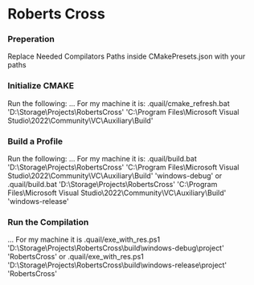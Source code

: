 # Roberts Cross

### Preperation
Replace Needed Compilators Paths inside CMakePresets.json with your paths

### Initialize CMAKE
Run the following:
...
For my machine it is:
.quail/cmake_refresh.bat 'D:\Storage\Projects\RobertsCross' 'C:\Program Files\Microsoft Visual Studio\2022\Community\VC\Auxiliary\Build'

### Build a Profile
Run the following:
...
For my machine it is:
.quail/build.bat 'D:\Storage\Projects\RobertsCross' 'C:\Program Files\Microsoft Visual Studio\2022\Community\VC\Auxiliary\Build' 'windows-debug'
or
.quail/build.bat 'D:\Storage\Projects\RobertsCross' 'C:\Program Files\Microsoft Visual Studio\2022\Community\VC\Auxiliary\Build' 'windows-release'


### Run the Compilation
...
For my machine it is
.quail/exe_with_res.ps1 'D:\Storage\Projects\RobertsCross\build\windows-debug\project\' 'RobertsCross'
or
.quail/exe_with_res.ps1 'D:\Storage\Projects\RobertsCross\build\windows-release\project\' 'RobertsCross'
